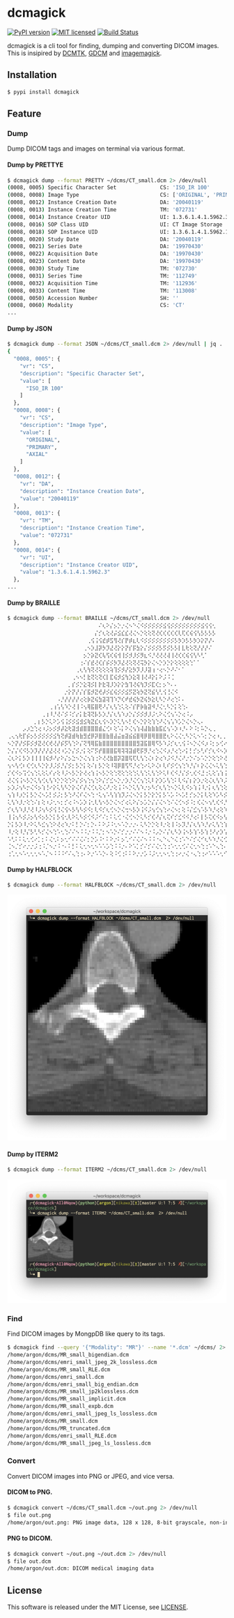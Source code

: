 # dcmagick
[![PyPI version](https://badge.fury.io/py/dcmagick.svg)](https://badge.fury.io/py/dcmagick)
[![MIT licensed](https://img.shields.io/badge/license-MIT-blue.svg)](https://raw.githubusercontent.com/amplify-education/serverless-domain-manager/master/LICENSE)
[![Build Status](https://travis-ci.org/ar90n/dcmagick.svg?branch=master)](https://travis-ci.org/ar90n/dcmagick)

dcmagick is a cli tool for finding, dumping and converting DICOM images.
This is insipired by [DCMTK](https://dicom.offis.de/dcmtk.php.en), [GDCM](https://sourceforge.net/projects/gdcm/) and [imagemagick](https://www.imagemagick.org/).

## Installation

```bash
$ pypi install dcmagick
```

## Feature

### Dump

Dump DICOM tags and images on terminal via various format.

#### Dump by PRETTYE
```bash
$ dcmagick dump --format PRETTY ~/dcms/CT_small.dcm 2> /dev/null
(0008, 0005) Specific Character Set              CS: 'ISO_IR 100'
(0008, 0008) Image Type                          CS: ['ORIGINAL', 'PRIMARY', 'AXIAL']
(0008, 0012) Instance Creation Date              DA: '20040119'
(0008, 0013) Instance Creation Time              TM: '072731'
(0008, 0014) Instance Creator UID                UI: 1.3.6.1.4.1.5962.3
(0008, 0016) SOP Class UID                       UI: CT Image Storage
(0008, 0018) SOP Instance UID                    UI: 1.3.6.1.4.1.5962.1.1.1.1.1.20040119072730.12322
(0008, 0020) Study Date                          DA: '20040119'
(0008, 0021) Series Date                         DA: '19970430'
(0008, 0022) Acquisition Date                    DA: '19970430'
(0008, 0023) Content Date                        DA: '19970430'
(0008, 0030) Study Time                          TM: '072730'
(0008, 0031) Series Time                         TM: '112749'
(0008, 0032) Acquisition Time                    TM: '112936'
(0008, 0033) Content Time                        TM: '113008'
(0008, 0050) Accession Number                    SH: ''
(0008, 0060) Modality                            CS: 'CT'
...
```

#### Dump by JSON
```bash
$ dcmagick dump --format JSON ~/dcms/CT_small.dcm 2> /dev/null | jq .
{
  "0008, 0005": {
    "vr": "CS",
    "description": "Specific Character Set",
    "value": [
      "ISO_IR 100"
    ]
  },
  "0008, 0008": {
    "vr": "CS",
    "description": "Image Type",
    "value": [
      "ORIGINAL",
      "PRIMARY",
      "AXIAL"
    ]
  },
  "0008, 0012": {
    "vr": "DA",
    "description": "Instance Creation Date",
    "value": "20040119"
  },
  "0008, 0013": {
    "vr": "TM",
    "description": "Instance Creation Time",
    "value": "072731"
  },
  "0008, 0014": {
    "vr": "UI",
    "description": "Instance Creator UID",
    "value": "1.3.6.1.4.1.5962.3"
  },
...
```

#### Dump by BRAILLE
```bash
$ dcmagick dump --format BRAILLE ~/dcms/CT_small.dcm 2> /dev/null
⠀⠀⠀⠀⠀⠀⠀⠀⠀⠀⠀⠀⠀⠀⠀⠀⠀⠀⠀⠀⠀⠀⠀⠀⠌⢆⠕⡌⡢⡑⡐⢌⠢⠑⢌⠪⡪⡪⡪⡪⡪⣪⢪⡪⡪⡪⡪⡪⡪⡪⡪⣪⢪⢪⢂⠀⠀⠀⠀⠀⠀⠀⠀⠀
⠀⠀⠀⠀⠀⠀⠀⠀⠀⠀⠀⠀⠀⠀⠀⠀⠀⠀⠀⠀⠀⠀⠀⡌⡊⢆⢕⢜⡬⣪⣎⣎⢜⢌⠢⡑⢕⢕⢝⢜⢎⢎⢎⢎⢎⢇⢏⢎⢮⢪⢣⡣⡣⡣⡣⠀⠀⠀⠀⠀⠀⠀⠀⠀
⠀⠀⠀⠀⠀⠀⠀⠀⠀⠀⠀⠀⠀⠀⠀⠀⠀⠀⠀⠀⠀⢀⢪⢨⢪⣞⡾⣫⢻⢜⡎⡟⡾⣆⢇⠪⡪⡪⡪⡪⡪⡪⡪⡪⡣⡳⡱⡣⡣⡳⡱⡕⡝⡜⠄⠀⠀⠀⠀⠀⠀⠀⠀⠀
⠀⠀⠀⠀⠀⠀⠀⠀⠀⠀⠀⠀⠀⠀⠀⠀⠀⠀⠀⠀⢀⠢⡱⣸⡽⡳⡹⣜⢜⡕⡕⡝⡎⡯⣳⡕⡌⡪⡪⡪⡣⡫⡪⡣⡣⡇⣇⢗⢕⢝⡜⡜⡜⠌⠀⠀⠀⠀⠀⠀⠀⠀⠀⠀
⠀⠀⠀⠀⠀⠀⠀⠀⠀⠀⠀⠀⠀⠀⠀⠀⠀⠀⠀⠀⡢⡑⡵⣝⢎⢧⢫⢎⢮⢺⢸⡪⡺⡸⡪⡻⣆⠪⡘⢜⢜⢜⢼⢸⢜⢎⢎⢮⢪⢣⠣⢃⠁⠀⠀⠀⠀⠀⠀⠀⠀⠀⠀⠀
⠀⠀⠀⠀⠀⠀⠀⠀⠀⠀⠀⠀⠀⠀⠀⠀⠀⠀⠀⢐⠌⡎⣞⢜⢎⡎⡮⡪⡳⡹⣜⢜⢕⢝⢜⢭⡳⡕⢌⠢⡑⡱⡑⡕⢕⢕⢕⢕⢑⠁⠁⠀⠀⠀⠀⠀⠀⠀⠀⠀⠀⠀⠀⠀
⠀⠀⠀⠀⠀⠀⠀⠀⠀⠀⠀⠀⠀⠀⠀⠀⠀⠀⢀⢆⢣⢳⢝⢜⢕⢕⢕⢵⢹⡪⡺⡜⣕⡳⡹⡸⡸⣽⢰⠐⢔⠢⡑⠜⠌⠂⠁⠀⠀⠀⠀⠀⠀⠀⠀⠀⠀⠀⠀⠀⠀⠀⠀⠀
⠀⠀⠀⠀⠀⠀⠀⠀⠀⠀⠀⠀⠀⠀⠀⠀⠀⢀⠢⠢⡃⣗⢝⢕⢝⢎⡇⣏⢮⡺⣪⢳⡱⣕⢽⢸⢜⠼⡕⡅⠕⡨⠨⢈⠀⠀⠀⠀⠀⠀⠀⠀⠀⠀⠀⠀⠀⠀⠀⠀⠀⠀⠀⠀
⠀⠀⠀⠀⠀⠀⠀⠀⠀⠀⠀⠀⠀⠀⠀⠀⡀⡎⡪⡑⣕⢽⡪⡇⡗⣗⢽⡸⡱⡕⡕⣳⢹⢜⢮⢳⡹⡪⣏⢎⡂⡢⠑⠄⠄⠀⠀⠀⠀⠀⠀⠀⠀⠀⠀⠀⠀⠀⠀⠀⠀⠀⠀⠀
⠀⠀⠀⠀⠀⠀⠀⠀⠀⠀⠀⠀⠀⠀⠀⡐⡕⡝⡜⡌⡎⣯⡺⣝⢞⡼⡪⣎⢮⡪⡪⣪⡫⣝⢵⡳⣝⢝⣮⢣⢃⢪⢘⢌⠪⠀⠀⠀⠀⠀⠀⠀⠀⠀⠀⠀⠀⠀⠀⠀⠀⠀⠀⠀
⠀⠀⠀⠀⠀⠀⠀⠀⠀⠀⠀⠀⠀⠠⡘⡜⡜⡜⡜⢔⢕⡷⣝⢮⣳⣽⢽⢹⠱⡙⢎⠞⣞⢮⡳⣝⢮⡳⣕⢇⠣⡑⠜⢔⢑⠅⠄⠀⠀⠀⠀⠀⠀⠀⠀⠀⠀⠀⠀⠀⠀⠀⠀⠀
⠀⠀⠀⠀⠀⠀⠀⠀⠀⠀⠀⢀⢰⢡⢣⠱⡑⢜⢸⠨⢢⢿⣯⣿⢟⠜⡌⢆⢣⢑⢅⢕⠌⡎⡟⡷⣷⣽⠺⡘⢌⢂⠣⡑⡅⢕⢑⠄⠀⠀⠀⠀⠀⠀⠀⠀⠀⠀⠀⠀⠀⠀⠀⠀
⠀⠀⠀⠀⠀⠀⠀⠀⠀⢀⢰⠸⡘⢜⠌⡪⠨⡊⡔⡅⣗⢽⢝⡧⡣⡱⡘⡌⢆⢣⠱⡰⡑⡌⡪⡪⡺⡸⡨⢂⠕⢌⢊⢢⠡⡑⢔⠨⡠⠀⠀⠀⠀⠀⠀⠀⠀⠀⠀⠀⠀⠀⠀⠀
⠀⠀⠀⠀⠀⠀⠀⡀⡆⡣⡑⢅⠕⡡⢪⢨⡪⡪⣪⣺⣪⢷⣝⣎⢆⢪⠢⡱⡑⢅⢣⠢⡃⢎⠢⡑⡕⢕⢱⢑⠜⢌⢢⢡⠱⡡⡑⢌⠢⡑⢄⠄⠀⠀⠀⠀⠀⠀⠀⠀⠀⠀⠀⠀
⠀⠀⠀⠀⡠⡰⣑⢑⢔⠰⡨⡢⡪⡺⡼⣕⢗⣽⣺⣾⣿⣿⣿⣿⣾⣌⢊⠆⢕⠡⡅⠕⢌⢢⢱⢼⣼⣷⣷⣷⣯⣎⢢⠡⡱⠰⡘⠄⠕⠨⡂⠥⡑⢄⢀⠀⠀⠀⠀⠀⠀⠀⠀⠀
⢀⢄⢢⢗⡏⡮⡢⡣⡪⡪⡪⡪⣪⢳⢝⡾⣽⣾⢷⣷⣻⣞⡿⡽⣿⣿⣷⣿⣼⣬⣶⣽⣮⣮⣿⢿⡿⣿⢿⣿⣿⣟⢆⠕⢌⢌⢂⠣⡑⢅⠢⠡⡂⡑⢔⠰⡀⡀⠀⠀⠀⠀⠀⠀
⠢⡑⡝⡜⡪⡯⡪⡺⣝⢜⢎⢞⢜⡜⡮⡫⢣⢑⠕⡌⢝⢻⢿⣯⣷⣿⣿⣿⣿⣿⣿⣿⣿⣿⣻⣽⣯⣿⢿⠫⡣⠱⡨⡊⢆⢂⢪⠨⠢⡑⢌⠪⡰⠨⡂⡢⢊⠔⡡⠠⡀⠀⠀⠀
⡑⡌⡌⢎⠪⡣⡱⡹⡜⡜⡜⣜⢜⢜⠰⡡⡑⡌⡪⡐⡅⢕⠍⡫⡞⣿⣿⣿⣯⢿⢽⢽⣽⣾⢟⡯⡻⡘⢔⢑⢌⠪⡰⡘⢔⢑⠔⡅⡃⡊⡢⢃⠎⡊⢆⠪⠢⡱⠨⡊⠔⠅⢕⠠
⢌⢆⠕⡅⡣⡱⢸⢸⢸⢸⢮⡺⠜⡔⠕⡌⡢⣑⠢⡑⢌⢢⢱⢐⠕⢜⢜⣷⣿⡽⣽⣿⢯⢏⢇⢣⢑⢌⠆⡕⢔⠱⡨⠪⡘⢌⠜⡐⡑⠌⡢⠡⡑⡑⢕⢑⠕⢜⠸⡨⠪⡑⡅⡪
⢢⠢⢣⢊⠆⢎⢊⢆⠣⡑⡕⡸⡨⡪⡘⡌⡪⡂⡣⡑⡅⢕⠌⡆⡣⡑⢕⠸⢽⡿⣿⢫⠫⡘⢔⢑⠔⢅⠕⢌⠆⢇⠎⡪⢊⢢⢑⠱⡘⡌⠆⡕⢌⢌⠢⢅⢣⢑⢕⢘⢌⢢⢑⢌
⡊⢎⠪⡢⢩⢊⢢⢑⢅⢕⢅⠎⡔⢕⠸⡨⠢⡣⡑⡕⢜⢔⢱⢨⠢⡣⡑⢕⢑⢝⢕⢑⢕⢑⢅⢣⢑⢅⢣⢑⠕⢅⠇⢎⠪⡘⡌⡪⢂⢎⠪⣘⢐⢅⢕⢡⢱⢨⠢⡑⡅⡕⢜⢐
⢜⢌⢪⢨⠢⡣⡑⢅⢣⢊⢆⢣⠱⡑⡑⢕⢑⠕⡌⡪⢢⢑⢢⢑⠕⡌⡊⣊⠢⡑⡐⡱⡘⢌⢊⢢⢑⢅⠇⡕⡱⡡⢣⢑⠅⢇⠪⡌⡆⡕⡱⡐⢕⢌⢆⢣⠱⡨⡊⢆⢊⠔⡡⡡
⡢⡱⡨⢢⠣⡒⢌⠪⡢⢱⢘⠔⡕⢅⢣⠣⡑⡕⢌⠎⡜⢌⢊⢆⢕⢌⠜⡐⢕⢨⠨⠢⡑⢅⢣⠱⡐⡢⠣⡊⢆⢣⢑⠢⡑⢅⢇⠪⡢⢱⢨⠸⡐⡅⢆⢣⢑⢕⢘⢌⠄⡕⢌⢆
⢢⢱⠸⡰⡑⡅⡣⡑⢌⠢⡡⡃⡪⡨⡂⡣⢑⠜⢌⠎⢌⠢⢑⠐⢅⢢⠡⢣⢱⢱⡹⡨⢌⠢⡑⡅⡣⡑⡕⡑⡅⡣⠡⡡⠨⠢⡡⡃⡊⡢⡑⡅⢇⢕⠱⡡⠣⡪⠸⡐⢅⠊⢆⠕
⢅⢣⠱⡸⡐⢕⢑⠌⡆⢕⠰⡨⢂⠢⡂⡊⢔⠨⠢⡡⡱⢨⢂⢇⢣⠢⡣⡑⢌⠢⡊⢔⢅⠕⡌⡢⡡⡑⡌⡌⢌⠢⢑⠌⢌⢊⠢⡪⠨⡂⢎⢌⠢⢢⢃⢎⠪⡘⢌⠢⡢⡡⡑⡌
⡊⢆⢣⠱⡸⡘⢜⠸⡨⢢⠣⡪⢪⢘⢌⢪⠢⡣⢣⠣⡪⠪⡂⢇⠪⡊⢆⢊⠢⡑⢌⢒⠢⡣⡱⢨⠪⡨⢢⢊⢢⢑⠔⢌⠢⡂⢕⠨⡌⣊⢢⠡⡣⠱⡘⢔⢕⠱⡑⡕⢜⠔⢕⠱
⢸⢨⢢⠣⡪⡨⡢⢣⠪⡢⡣⡑⡅⡣⢪⢂⢇⠕⢅⠣⡪⢊⠪⡨⠊⠌⡂⠅⢅⢊⠐⢌⢊⠢⡑⢅⠣⡊⢎⠜⡌⢆⢍⠎⡊⣊⠪⠪⡘⢔⠅⡇⡣⢍⢎⠪⡢⢣⢱⠸⡰⡩⡊⢎
⡑⡅⡣⡱⠸⡐⠕⢅⠣⣊⢢⢑⠕⢜⢔⠱⡐⠅⡃⡑⠌⡂⡑⠄⠅⠕⡨⠨⢂⠢⠡⡑⡐⡐⠄⢅⠣⡑⡑⢕⠸⡐⢕⢸⠨⡢⡹⡘⡌⢆⢣⠱⡘⡔⢅⢣⢑⢱⠨⣊⢢⠱⡘⡌
⠸⡐⢕⠸⡘⡌⡣⢃⠣⡊⢌⠢⢑⠡⢂⢑⠌⠌⠢⠨⠨⡐⠨⠨⡈⡂⠢⠡⡑⠌⡊⡐⡐⠌⠌⠢⠨⡐⠨⡠⡑⠌⡌⢆⠣⡱⢨⠢⡣⢱⠡⡣⢱⢘⠜⡔⡱⢡⠣⡢⢣⠱⡡⠣
⠡⢃⠅⠅⢅⢂⢊⠔⡁⡂⠅⢌⢂⠅⡢⢂⠊⠌⠌⢌⠌⡂⡑⡡⠨⠂⠅⠕⡐⠅⡢⢁⠊⠌⢌⠌⠢⠨⠨⠐⢄⠑⢄⠑⢌⢐⠡⠑⠌⡊⢌⠊⢆⠣⠱⡘⢌⢊⠪⡨⠢⡃⠕⡉
⢈⠢⡈⡊⠔⡐⡐⡨⢐⠨⡈⠢⡐⠨⠐⠄⠅⡃⠅⢅⢂⠢⢂⠢⠡⠡⡡⢑⠨⠨⡐⠄⠕⠡⡁⡊⠌⡊⠌⢌⢂⢑⢐⠡⢂⢂⢊⠌⢌⢂⠢⢑⢐⠡⠑⢄⢑⠄⠕⡠⠑⢄⢑⢐
⢐⢁⢂⠢⠡⢂⢂⢂⠢⠡⡈⠢⠨⠨⠨⠊⠌⢄⢑⢐⠄⠕⡐⠡⠡⡑⠄⢕⠨⢊⢐⠅⠅⠕⡐⡐⡡⠨⡨⢂⢂⠢⢂⢑⢐⠔⡐⢌⠐⢄⢑⢐⠔⠡⠡⠡⢂⠊⠔⡨⢈⠢⡁⠢
```

#### Dump by HALFBLOCK
```bash
$ dcmagick dump --format HALFBLOCK ~/dcms/CT_small.dcm 2> /dev/null
```
![Dump by HALFBLOCK](https://github.com/ar90n/dcmagick/blob/doc/images/sc_halfblock.png)

#### Dump by ITERM2
```bash
$ dcmagick dump --format ITERM2 ~/dcms/CT_small.dcm 2> /dev/null
```
![Dump by ITERM2](https://github.com/ar90n/dcmagick/blob/doc/images/sc_iterm2.png)

### Find

Find DICOM images by MongpDB like query to its tags.

```bash
$ dcmagick find --query '{"Modality": "MR"}' --name '*.dcm' ~/dcms/ 2> /dev/null
/home/argon/dcms/MR_small_bigendian.dcm
/home/argon/dcms/emri_small_jpeg_2k_lossless.dcm
/home/argon/dcms/MR_small_RLE.dcm
/home/argon/dcms/emri_small.dcm
/home/argon/dcms/emri_small_big_endian.dcm
/home/argon/dcms/MR_small_jp2klossless.dcm
/home/argon/dcms/MR_small_implicit.dcm
/home/argon/dcms/MR_small_expb.dcm
/home/argon/dcms/emri_small_jpeg_ls_lossless.dcm
/home/argon/dcms/MR_small.dcm
/home/argon/dcms/MR_truncated.dcm
/home/argon/dcms/emri_small_RLE.dcm
/home/argon/dcms/MR_small_jpeg_ls_lossless.dcm
```

### Convert

Convert DICOM images into PNG or JPEG, and vice versa.

#### DICOM to PNG.
```bash
$ dcmagick convert ~/dcms/CT_small.dcm ~/out.png 2> /dev/null
$ file out.png
/home/argon/out.png: PNG image data, 128 x 128, 8-bit grayscale, non-interlaced
```

#### PNG to DICOM.
```bash
$ dcmagick convert ~/out.png ~/out.dcm 2> /dev/null
$ file out.dcm
/home/argon/out.dcm: DICOM medical imaging data
```

## License
This software is released under the MIT License, see [LICENSE](LICENSE).
